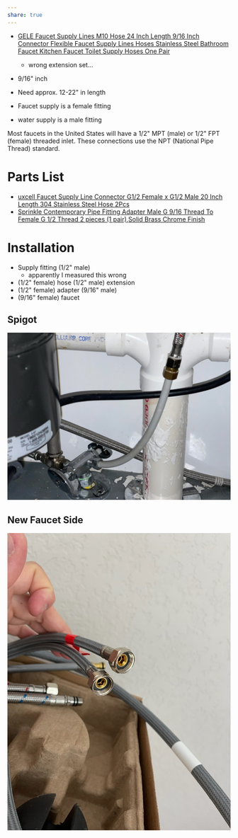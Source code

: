 ```yaml
---
share: true
---
```

- [GELE Faucet Supply Lines M10 Hose 24 Inch Length 9/16 Inch Connector Flexible Faucet Supply Lines Hoses Stainless Steel Bathroom Faucet Kitchen Faucet Toilet Supply Hoses One Pair](https://www.amazon.com/gp/product/B09C7SYVJ4/)
    - wrong extension set...

- 9/16" inch 
- Need approx. 12-22" in length


- Faucet supply is a female fitting
- water supply is a male fitting


Most faucets in the United States will have a 1/2" MPT (male) or 1/2" FPT (female) threaded inlet. These connections use the NPT (National Pipe Thread) standard.

# Parts List
- [uxcell Faucet Supply Line Connector G1/2 Female x G1/2 Male 20 Inch Length 304 Stainless Steel Hose 2Pcs](https://www.amazon.com/uxcell-Faucet-Connector-Braided-Stainless/dp/B07VBN413Q/)
- [Sprinkle Contemporary Pipe Fitting Adapter Male G 9/16 Thread To Female G 1/2 Thread 2 pieces (1 pair),Solid Brass Chrome Finish](https://www.amazon.com/Contemporary-Fitting-Adapter-Thread-Female/dp/B07WMFKZB9/)

# Installation
- Supply fitting (1/2" male)
    - apparently I measured this wrong
- (1/2" female) hose (1/2" male) extension 
- (1/2" female) adapter (9/16" male)
- (9/16" female) faucet

## Spigot
![1024](./0%20-%20Attachments/6766ACD3-29F7-48A8-B646-95F4E5102700.jpeg)

## New Faucet Side
![1024](./0%20-%20Attachments/BD23ED5A-7AF0-45DA-AC21-C640BC9D93EE.jpeg)
